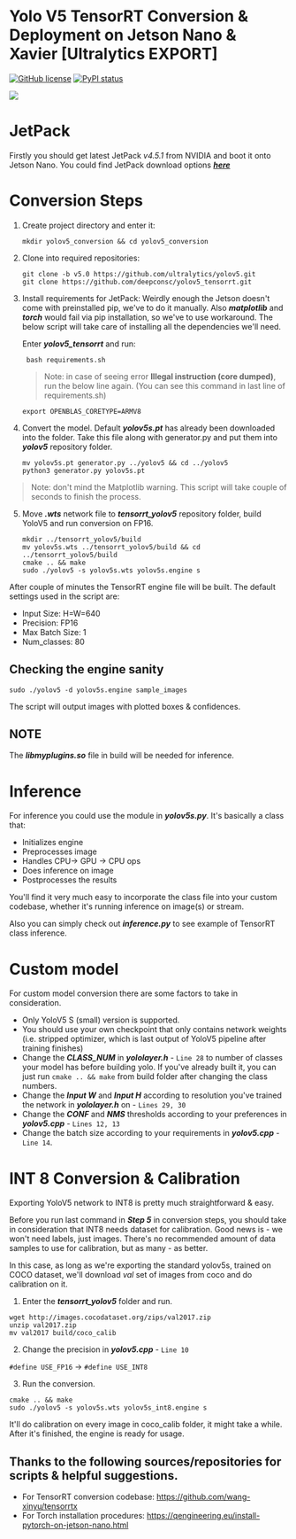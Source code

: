 # Yolo V5 TensorRT Conversion & Deployment on Jetson Nano & Xavier [Ultralytics EXPORT]
[![GitHub license](https://img.shields.io/github/license/Naereen/StrapDown.js.svg)](https://github.com/deepconsc/tensorrt_yolov5/blob/master/LICENSE)
[![PyPI status](https://img.shields.io/pypi/status/ansicolortags.svg)]()

[<img src="https://github.com/ultralytics/yolov5/releases/download/v1.0/splash-export-competition.png">](https://github.com/ultralytics/yolov5/discussions/3213)

# JetPack
Firstly you should get latest JetPack *v4.5.1* from NVIDIA and boot it onto Jetson Nano. 
You could find JetPack download options ***[here](https://developer.nvidia.com/embedded/jetpack)***


# Conversion Steps
1. Create project directory and enter it:
   ```
   mkdir yolov5_conversion && cd yolov5_conversion
   ```
2. Clone into required repositories:  
   ```
   git clone -b v5.0 https://github.com/ultralytics/yolov5.git
   git clone https://github.com/deepconsc/yolov5_tensorrt.git
   ```
3. Install requirements for JetPack:
	Weirdly enough the Jetson doesn't come with preinstalled pip, we've to do it manually. Also ***matplotlib*** and ***torch*** would fail via pip installation, so we've to use workaround. The below script will take care of installing all the dependencies we'll need.
	
	Enter ***yolov5_tensorrt*** and run:
   ```
    bash requirements.sh
   ```
   > Note: in case of seeing error **Illegal instruction (core dumped)**, 
   > run the below line again. (You can see this command in last line of requirements.sh) 
	  ```
	  export OPENBLAS_CORETYPE=ARMV8
	  ```
4. Convert the model.
    Default ***yolov5s.pt*** has already been downloaded into the folder. Take this file along with generator.py and put them into ***yolov5*** repository folder. 
    ```
    mv yolov5s.pt generator.py ../yolov5 && cd ../yolov5
    python3 generator.py yolov5s.pt
    ``` 
  > Note: don't mind the Matplotlib warning. This script will take couple of seconds to finish the process.

 5. Move ***.wts*** network file to ***tensorrt_yolov5*** repository folder, build YoloV5 and run conversion on FP16. 
	 ```
	mkdir ../tensorrt_yolov5/build
	mv yolov5s.wts ../tensorrt_yolov5/build && cd ../tensorrt_yolov5/build 
	cmake .. && make
	sudo ./yolov5 -s yolov5s.wts yolov5s.engine s
	``` 

After couple of minutes the TensorRT engine file will be built. The default settings used in the script are:
- Input Size: H=W=640
- Precision: FP16
- Max Batch Size: 1
- Num_classes: 80
## Checking the engine sanity
```
sudo ./yolov5 -d yolov5s.engine sample_images
```
The script will output images with plotted boxes & confidences. 

## NOTE
The ***libmyplugins.so*** file in build will be needed for inference. 

# Inference

For inference you could use the module in ***yolov5s.py***. It's basically a class that:
- Initializes engine
- Preprocesses image
- Handles CPU-> GPU -> CPU ops
- Does inference on image
- Postprocesses the results

You'll find it very much easy to incorporate the class file into your custom codebase, whether it's running inference on image(s) or stream. 

Also you can simply check out ***inference.py*** to see example of TensorRT class inference. 

# Custom model

For custom model conversion there are some factors to take in consideration. 
-  Only YoloV5 S (small) version is supported.
- You should use your own checkpoint that only contains network weights (i.e. stripped optimizer, which is last output of YoloV5 pipeline after training finishes)
 - Change the ***CLASS_NUM*** in ***yololayer.h*** - ```Line 28``` to number of classes your model has before building yolo. If you've already built it, you can just run ```cmake .. && make``` from build folder after changing the class numbers. 
 - Change the ***Input W*** and ***Input H*** according to resolution you've trained the network in ***yololayer.h*** on - ```Lines 29, 30```
 - Change the ***CONF*** and ***NMS*** thresholds according to your preferences in ***yolov5.cpp*** - ```Lines 12, 13```
 - Change the batch size according to your requirements in ***yolov5.cpp*** - ```Line 14```.
 
# INT 8 Conversion & Calibration
 Exporting YoloV5 network to INT8 is pretty much straightforward & easy. 

Before you run last command in ***Step 5*** in conversion steps, you should take in consideration that INT8 needs dataset for calibration.
Good news is - we won't need labels, just images. 
 There's no recommended amount of data samples to use for calibration, but as many - as better. 
 
 In this case, as long as we're exporting the standard yolov5s, trained on COCO dataset, we'll download *val* set of images from coco and do calibration on it. 

1. Enter the ***tensorrt_yolov5*** folder and run. 
 ```
 wget http://images.cocodataset.org/zips/val2017.zip
 unzip val2017.zip
 mv val2017 build/coco_calib
 ```
2. Change the precision in ***yolov5.cpp*** - ```Line 10```
 
 ```#define USE_FP16``` -> ```#define USE_INT8```
 
3. Run the conversion.
```
cmake .. && make
sudo ./yolov5 -s yolov5s.wts yolov5s_int8.engine s
``` 
 It'll do calibration on every image in coco_calib folder, it might take a while. After it's finished, the engine is ready for usage.


## Thanks to the following sources/repositories for scripts & helpful suggestions.
- For TensorRT conversion codebase:
 https://github.com/wang-xinyu/tensorrtx
 - For Torch installation procedures:
 https://qengineering.eu/install-pytorch-on-jetson-nano.html
